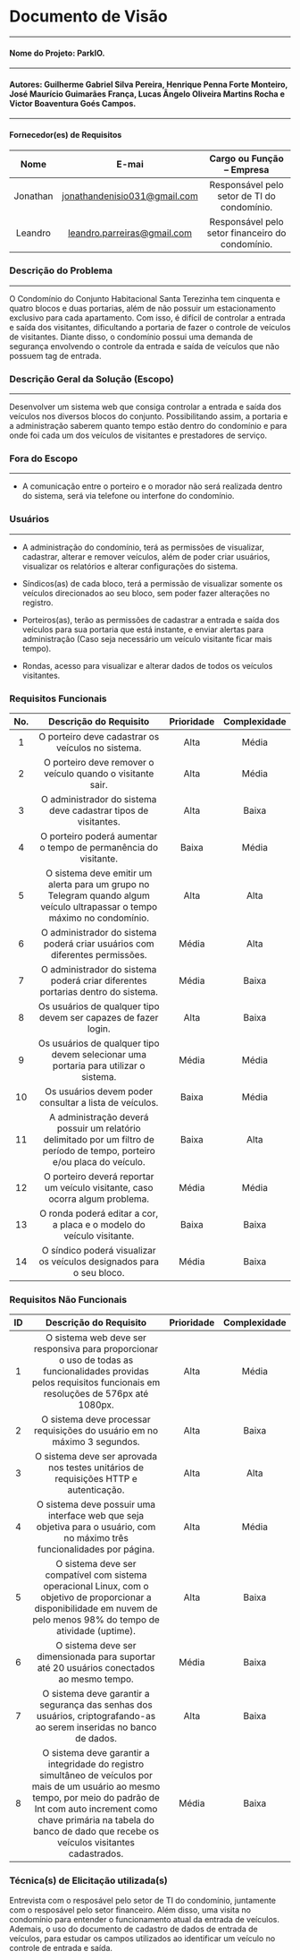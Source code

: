 
# Documento de Visão
----------------------------------------------------------------------------------------------------------------
#### Nome do Projeto: ParkIO.
----------------------------------------------------------------------------------------------------------------
#### Autores: Guilherme Gabriel Silva Pereira, Henrique Penna Forte Monteiro, José Maurício Guimarães França, Lucas Ângelo Oliveira Martins Rocha e Victor Boaventura Goés Campos.
----------------------------------------------------------------------------------------------------------------
#### Fornecedor(es) de Requisitos

|      Nome     |               E-mai              |                 Cargo ou Função – Empresa            |
|:-------------:|:--------------------------------:|:----------------------------------------------------:|
|    Jonathan   |   jonathandenisio031@gmail.com   |     Responsável pelo setor de TI do condomínio.      |
|    Leandro    |   leandro.parreiras@gmail.com    |     Responsável pelo setor financeiro do condomínio. |

### Descrição do Problema
----------------------------------------------------------------------------------------------------------------
O Condomínio do Conjunto Habitacional Santa Terezinha tem cinquenta e quatro blocos e duas portarias, além de não possuir um estacionamento exclusivo para cada apartamento. Com isso, é difícil de controlar a entrada e saída dos visitantes, dificultando a portaria de fazer o controle de veículos de visitantes. Diante disso, o condomínio possui uma demanda de segurança envolvendo o controle da entrada e saída de veículos que não possuem tag de entrada.

### Descrição Geral da Solução (Escopo)
----------------------------------------------------------------------------------------------------------------
Desenvolver um sistema web que consiga controlar a entrada e saída dos veículos nos diversos blocos do conjunto. Possibilitando assim, a portaria e a administração saberem quanto tempo estão dentro do condomínio e para onde foi cada um dos veículos de visitantes e prestadores de serviço.

### Fora do Escopo
----------------------------------------------------------------------------------------------------------------
- A comunicação entre o porteiro e o morador não será realizada dentro do sistema, será via telefone ou interfone do condomínio.

### Usuários
----------------------------------------------------------------------------------------------------------------
* A administração do condomínio, terá as permissões de visualizar, cadastrar, alterar e remover veículos, além de poder criar usuários, visualizar os relatórios e alterar configurações do sistema.

* Síndicos(as) de cada bloco, terá a permissão de visualizar somente os veículos direcionados ao seu bloco, sem poder fazer alterações no registro.

* Porteiros(as), terão as permissões de cadastrar a entrada e saída dos veículos para sua portaria que está instante, e enviar alertas para administração (Caso seja necessário um veículo visitante ficar mais tempo).

* Rondas, acesso para visualizar e alterar dados de todos os veículos visitantes.

### Requisitos Funcionais

| No.    | Descrição do Requisito | Prioridade | Complexidade |
:-:|:-:|:-:|:-:
1 | O porteiro deve cadastrar os veículos no sistema. | Alta | Média
2 | O porteiro deve remover o veículo quando o visitante sair. | Alta | Média
3 | O administrador do sistema deve cadastrar tipos de visitantes. | Alta | Baixa
4 | O porteiro poderá aumentar o tempo de permanência do visitante. | Baixa | Média
5 | O sistema deve emitir um alerta para um grupo no Telegram quando algum veículo ultrapassar o tempo máximo no condomínio. | Alta | Alta
6 | O administrador do sistema poderá criar usuários com diferentes permissões. | Média | Alta
7 | O administrador do sistema poderá criar diferentes portarias dentro do sistema. | Média | Baixa
8 | Os usuários de qualquer tipo devem ser capazes de fazer login. | Alta | Baixa
9 | Os usuários de qualquer tipo devem selecionar uma portaria para utilizar o sistema. | Média | Média
10 | Os usuários devem poder consultar a lista de veículos. | Baixa | Média
11 | A administração deverá possuir um relatório delimitado por um filtro de período de tempo, porteiro e/ou placa do veículo. | Baixa | Alta
12 | O porteiro deverá reportar um veículo visitante, caso ocorra algum problema. | Média | Média
13 | O ronda poderá editar a cor, a placa e o modelo do veículo visitante. | Baixa | Baixa
14 | O síndico poderá visualizar os veículos designados para o seu bloco. | Média | Baixa

### Requisitos Não Funcionais

ID | Descrição do Requisito | Prioridade | Complexidade
:-:|:-:|:-:|:-:
1 | O sistema web deve ser responsiva para proporcionar o uso de todas as funcionalidades providas pelos requisitos funcionais em resoluções de 576px até 1080px. | Alta | Média
2 | O sistema deve processar requisições do usuário em no máximo 3 segundos. | Alta | Baixa
3 | O sistema deve ser aprovada nos testes unitários de requisições HTTP e autenticação. | Alta | Alta
4 | O sistema deve possuir uma interface web que seja objetiva para o usuário, com no máximo três funcionalidades por página. | Alta | Média
5 | O sistema deve ser compatível com sistema operacional Linux, com o objetivo de proporcionar a disponibilidade em nuvem de pelo menos 98% do tempo de atividade (uptime). | Alta | Baixa
6 | O sistema deve ser dimensionada para suportar até 20 usuários conectados ao mesmo tempo. | Média |Baixa
7 | O sistema deve garantir a segurança das senhas dos usuários, criptografando-as ao serem inseridas no banco de dados. | Alta | Baixa
8 | O sistema deve garantir a integridade do registro simultâneo de veículos por mais de um usuário ao mesmo tempo, por meio do padrão de Int com auto increment como chave primária na tabela do banco de dado que recebe os veículos visitantes cadastrados. | Média | Baixa

### Técnica(s) de Elicitação utilizada(s)

Entrevista com o resposável pelo setor de TI do condomínio, juntamente com o resposável pelo setor financeiro. Além disso, uma visita no condomínio para entender o funcionamento atual da entrada de veículos.
Ademais, o uso do documento de cadastro de dados de entrada de veículos, para estudar os campos utilizados ao identificar um veículo no controle de entrada e saída.
